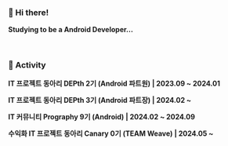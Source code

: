 ### 👋  Hi there!

<p><b>Studying to be a Android Developer...</b></p>

<br>

### :star2: Activity
<p><b>IT 프로젝트 동아리 DEPth 2기 (Android 파트원) | 2023.09 ~ 2024.01 </b></p>
<p><b>IT 프로젝트 동아리 DEPth 3기 (Android 파트장) | 2024.02 ~ </b></p>
<p><b>IT 커뮤니티 Prography 9기 (Android) | 2024.02 ~ 2024.09 </b></p>
<p><b>수익화 IT 프로젝트 동아리 Canary 0기 (TEAM Weave) | 2024.05 ~ </b></p>



<br>
